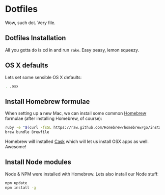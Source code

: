 Dotfiles
====================

Wow, such dot. Very file.

Dotfiles Installation
------------
All you gotta do is cd in and run `rake`. Easy peasy, lemon squeezy.

OS X defaults
------------
Lets set some sensible OS X defaults:

```bash
. .osx
```

Install Homebrew formulae
------------
When setting up a new Mac, we can install some common [Homebrew](http://brew.sh/) formulae (after installing Homebrew, of course):

```bash
ruby -e "$(curl -fsSL https://raw.github.com/Homebrew/homebrew/go/install)"
brew bundle Brewfile
```

Homebrew will installed [Cask](http://caskroom.io) which will let us install OSX apps as well. Awesome!


Install Node modules
------------

Node & NPM were installed with Homebrew. Lets also install our Node stuff:

```bash
npm update
npm install -g
```
